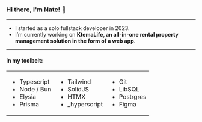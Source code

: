 ### Hi there, I'm Nate! 👋

---
- I started as a solo fullstack developer in 2023.
- I’m currently working on **KtemaLife, an all-in-one rental property management solution in the form of a web app**.
---

#### In my toolbelt:

<table>
  <tr>
    <td>
      <ul>
        <li>Typescript</li>
        <li>Node / Bun</li>
        <li>Elysia</li>
        <li>Prisma</li>
      </ul>
    </td>
    <td>
      <ul>
        <li>Tailwind</li>
        <li>SolidJS</li>
        <li>HTMX</li>
        <li>_hyperscript</li>
      </ul>
    </td>
    <td>
      <ul>
        <li>Git</li>
        <li>LibSQL</li>
        <li>Postrgres</li>
        <li>Figma</li>
      </ul>
    </td>
  </tr>
</table>
